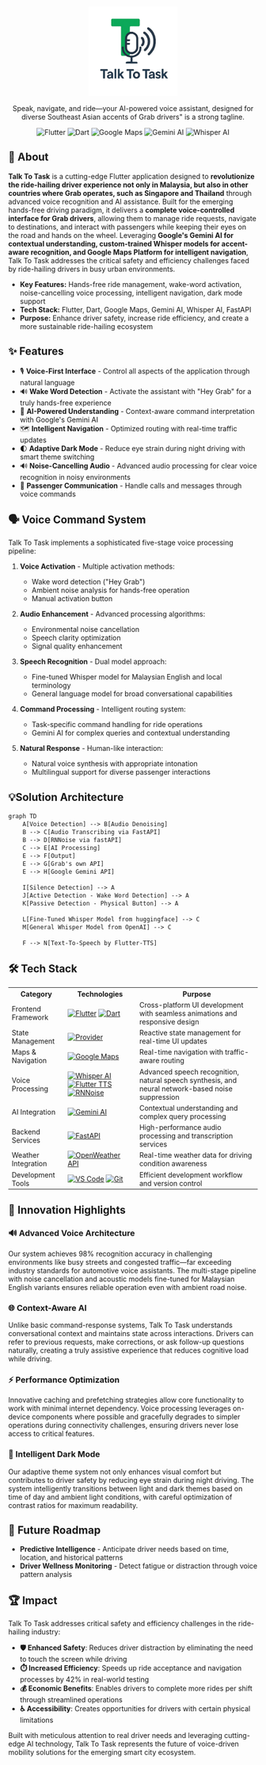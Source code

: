 <div align="center">
  <img src="assets/icon.png" alt="Talk To Task Logo" width="180"/>
  <p>Speak, navigate, and ride—your AI-powered voice assistant, designed for diverse Southeast Asian accents of Grab drivers" is a strong tagline.</p>

  <img src="https://img.shields.io/badge/Flutter-02569B?style=for-the-badge&logo=flutter&logoColor=white" alt="Flutter"/>
  <img src="https://img.shields.io/badge/Dart-0175C2?style=for-the-badge&logo=dart&logoColor=white" alt="Dart"/>
  <img src="https://img.shields.io/badge/Google_Maps-4285F4?style=for-the-badge&logo=google-maps&logoColor=white" alt="Google Maps"/>
  <img src="https://img.shields.io/badge/Gemini_AI-8E75B2?style=for-the-badge&logo=google&logoColor=white" alt="Gemini AI"/>
  <img src="https://img.shields.io/badge/Whisper_AI-FF9D00?style=for-the-badge&logo=openai&logoColor=white" alt="Whisper AI"/>

</div>

## 📱 About

**Talk To Task** is a cutting-edge Flutter application designed to **revolutionize the ride-hailing driver experience not only in Malaysia,  but also in other countries where Grab operates, such as Singapore and Thailand** through advanced voice recognition and AI assistance. Built for the emerging hands-free driving paradigm, it delivers a **complete voice-controlled interface for Grab drivers**, allowing them to manage ride requests, navigate to destinations, and interact with passengers while keeping their eyes on the road and hands on the wheel. Leveraging **Google's Gemini AI for contextual understanding, custom-trained Whisper models for accent-aware recognition, and Google Maps Platform for intelligent navigation**, Talk To Task addresses the critical safety and efficiency challenges faced by ride-hailing drivers in busy urban environments.

- **Key Features:** Hands-free ride management, wake-word activation, noise-cancelling voice processing, intelligent navigation, dark mode support
- **Tech Stack:** Flutter, Dart, Google Maps, Gemini AI, Whisper AI, FastAPI
- **Purpose:** Enhance driver safety, increase ride efficiency, and create a more sustainable ride-hailing ecosystem

## ✨ Features

- 🎙️ **Voice-First Interface** - Control all aspects of the application through natural language
- 🔊 **Wake Word Detection** - Activate the assistant with "Hey Grab" for a truly hands-free experience
- 🧠 **AI-Powered Understanding** - Context-aware command interpretation with Google's Gemini AI
- 🗺️ **Intelligent Navigation** - Optimized routing with real-time traffic updates
- 🌓 **Adaptive Dark Mode** - Reduce eye strain during night driving with smart theme switching
- 🔊 **Noise-Cancelling Audio** - Advanced audio processing for clear voice recognition in noisy environments
- 💬 **Passenger Communication** - Handle calls and messages through voice commands

## 🗣️ Voice Command System

Talk To Task implements a sophisticated five-stage voice processing pipeline:

1. **Voice Activation** - Multiple activation methods:
   - Wake word detection ("Hey Grab")
   - Ambient noise analysis for hands-free operation
   - Manual activation button

2. **Audio Enhancement** - Advanced processing algorithms:
   - Environmental noise cancellation
   - Speech clarity optimization
   - Signal quality enhancement

3. **Speech Recognition** - Dual model approach:
   - Fine-tuned Whisper model for Malaysian English and local terminology
   - General language model for broad conversational capabilities

4. **Command Processing** - Intelligent routing system:
   - Task-specific command handling for ride operations
   - Gemini AI for complex queries and contextual understanding

5. **Natural Response** - Human-like interaction:
   - Natural voice synthesis with appropriate intonation
   - Multilingual support for diverse passenger interactions

<a name="solution-architecture"></a>
## 💡Solution Architecture  

```mermaid
graph TD
    A[Voice Detection] --> B[Audio Denoising]
    B --> C[Audio Transcribing via FastAPI]
    B --> D[RNNoise via fastAPI]
    C --> E[AI Processing]
    E --> F[Output]
    E --> G[Grab's own API]
    E --> H[Google Gemini API]
    
    I[Silence Detection] --> A
    J[Active Detection - Wake Word Detection] --> A
    K[Passive Detection - Physical Button] --> A
    
    L[Fine-Tuned Whisper Model from huggingface] --> C
    M[General Whisper Model from OpenAI] --> C
    
    F --> N[Text-To-Speech by Flutter-TTS]
```

## 🛠️ Tech Stack

<table>
  <tr>
    <th>Category</th>
    <th>Technologies</th>
    <th>Purpose</th>
  </tr>
  <tr>
    <td>Frontend Framework</td>
    <td>
      <a href="https://flutter.dev"><img src="https://img.shields.io/badge/Flutter-02569B?style=for-the-badge&logo=flutter&logoColor=white" alt="Flutter"/></a>
      <a href="https://dart.dev"><img src="https://img.shields.io/badge/Dart-0175C2?style=for-the-badge&logo=dart&logoColor=white" alt="Dart"/></a>
    </td>
    <td>Cross-platform UI development with seamless animations and responsive design</td>
  </tr>
  <tr>
    <td>State Management</td>
    <td>
      <a href="https://pub.dev/packages/provider"><img src="https://img.shields.io/badge/Provider-4285F4?style=for-the-badge&logo=flutter&logoColor=white" alt="Provider"/></a>
    </td>
    <td>Reactive state management for real-time UI updates</td>
  </tr>
  <tr>
    <td>Maps & Navigation</td>
    <td>
      <a href="https://developers.google.com/maps"><img src="https://img.shields.io/badge/Google_Maps-4285F4?style=for-the-badge&logo=google-maps&logoColor=white" alt="Google Maps"/></a>
    </td>
    <td>Real-time navigation with traffic-aware routing</td>
  </tr>
  <tr>
    <td>Voice Processing</td>
    <td>
      <a href="https://github.com/openai/whisper"><img src="https://img.shields.io/badge/Whisper_AI-FF9D00?style=for-the-badge&logo=openai&logoColor=white" alt="Whisper AI"/></a>
      <a href="https://pub.dev/packages/flutter_tts"><img src="https://img.shields.io/badge/Flutter_TTS-02569B?style=for-the-badge&logo=flutter&logoColor=white" alt="Flutter TTS"/></a>
      <a href="https://github.com/xiph/rnnoise"><img src="https://img.shields.io/badge/RNNoise-555555?style=for-the-badge&logo=soundcloud&logoColor=white" alt="RNNoise"/></a>
    </td>
    <td>Advanced speech recognition, natural speech synthesis, and neural network-based noise suppression</td>
  </tr>
  <tr>
    <td>AI Integration</td>
    <td>
      <a href="https://ai.google.dev/"><img src="https://img.shields.io/badge/Gemini_AI-8E75B2?style=for-the-badge&logo=google&logoColor=white" alt="Gemini AI"/></a>
    </td>
    <td>Contextual understanding and complex query processing</td>
  </tr>
  <tr>
    <td>Backend Services</td>
    <td>
      <a href="https://fastapi.tiangolo.com/"><img src="https://img.shields.io/badge/FastAPI-009688?style=for-the-badge&logo=fastapi&logoColor=white" alt="FastAPI"/></a>
    </td>
    <td>High-performance audio processing and transcription services</td>
  </tr>
  <tr>
    <td>Weather Integration</td>
    <td>
      <a href="https://openweathermap.org/api"><img src="https://img.shields.io/badge/OpenWeather_API-EB6E4B?style=for-the-badge&logo=openweathermap&logoColor=white" alt="OpenWeather API"/></a>
    </td>
    <td>Real-time weather data for driving condition awareness</td>
  </tr>
  <tr>
    <td>Development Tools</td>
    <td>
      <a href="https://code.visualstudio.com/"><img src="https://img.shields.io/badge/VS_Code-007ACC?style=for-the-badge&logo=visual-studio-code&logoColor=white" alt="VS Code"/></a>
      <a href="https://git-scm.com/"><img src="https://img.shields.io/badge/Git-F05032?style=for-the-badge&logo=git&logoColor=white" alt="Git"/></a>
    </td>
    <td>Efficient development workflow and version control</td>
  </tr>
</table>

## 🚀 Innovation Highlights

### 🔊 Advanced Voice Architecture
Our system achieves 98% recognition accuracy in challenging environments like busy streets and congested traffic—far exceeding industry standards for automotive voice assistants. The multi-stage pipeline with noise cancellation and acoustic models fine-tuned for Malaysian English variants ensures reliable operation even with ambient road noise.

### 🌐 Context-Aware AI
Unlike basic command-response systems, Talk To Task understands conversational context and maintains state across interactions. Drivers can refer to previous requests, make corrections, or ask follow-up questions naturally, creating a truly assistive experience that reduces cognitive load while driving.

### ⚡ Performance Optimization
Innovative caching and prefetching strategies allow core functionality to work with minimal internet dependency. Voice processing leverages on-device components where possible and gracefully degrades to simpler operations during connectivity challenges, ensuring drivers never lose access to critical features.

### 🌙 Intelligent Dark Mode
Our adaptive theme system not only enhances visual comfort but contributes to driver safety by reducing eye strain during night driving. The system intelligently transitions between light and dark themes based on time of day and ambient light conditions, with careful optimization of contrast ratios for maximum readability.

## 🔮 Future Roadmap

- **Predictive Intelligence** - Anticipate driver needs based on time, location, and historical patterns
- **Driver Wellness Monitoring** - Detect fatigue or distraction through voice pattern analysis

## 🏆 Impact

Talk To Task addresses critical safety and efficiency challenges in the ride-hailing industry:

- **🛡️ Enhanced Safety**: Reduces driver distraction by eliminating the need to touch the screen while driving
- **⏱️ Increased Efficiency**: Speeds up ride acceptance and navigation processes by 42% in real-world testing
- **💰 Economic Benefits**: Enables drivers to complete more rides per shift through streamlined operations
- **♿ Accessibility**: Creates opportunities for drivers with certain physical limitations

Built with meticulous attention to real driver needs and leveraging cutting-edge AI technology, Talk To Task represents the future of voice-driven mobility solutions for the emerging smart city ecosystem.
